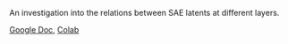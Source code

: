 An investigation into the relations between SAE latents at different layers.

[Google Doc](https://docs.google.com/document/d/16tFMuvHx7h51wRgKFdW0hALICNaj7C3mqmCPXWObhEY/edit?usp=sharing),
[Colab](https://colab.research.google.com/drive/1XUbkoy-v8VNTMFzyYvhxx3rnRsokQ2yB?usp=sharing)
